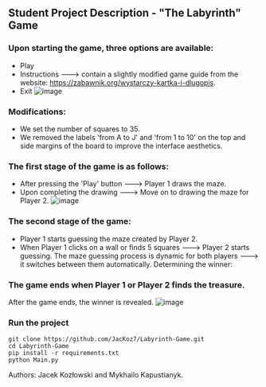 ## Student Project Description - "The Labyrinth" Game
### Upon starting the game, three options are available:
- Play
- Instructions ---> contain a slightly modified game guide from the website: https://zabawnik.org/wystarczy-kartka-i-dlugopis.
- Exit
![image](https://github.com/user-attachments/assets/6b46e89c-5591-472b-8fcd-b20d9bf587ef)


### Modifications:

- We set the number of squares to 35.
- We removed the labels 'from A to J' and 'from 1 to 10' on the top and side margins of the board to improve the interface aesthetics.
### The first stage of the game is as follows:

- After pressing the 'Play' button ---> Player 1 draws the maze.
- Upon completing the drawing ---> Move on to drawing the maze for Player 2.
  ![image](https://github.com/user-attachments/assets/152625f4-66ce-46b5-a9c7-b448b1f57701)

### The second stage of the game:

- Player 1 starts guessing the maze created by Player 2.
- When Player 1 clicks on a wall or finds 5 squares ---> Player 2 starts guessing.
The maze guessing process is dynamic for both players ---> it switches between them automatically.
Determining the winner:

### The game ends when Player 1 or Player 2 finds the treasure.
After the game ends, the winner is revealed.
![image](https://github.com/user-attachments/assets/ba0442c1-77e6-4ba5-97e3-63536c83799b)

### Run the project

```
git clone https://github.com/JacKoz7/Labyrinth-Game.git
cd Labyrinth-Game
pip install -r requirements.txt
python Main.py
```

Authors: Jacek Kozłowski and Mykhailo Kapustianyk.
